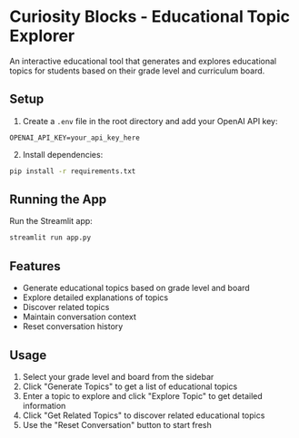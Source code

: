 # Curiosity Blocks - Educational Topic Explorer

An interactive educational tool that generates and explores educational topics for students based on their grade level and curriculum board.

## Setup

1. Create a `.env` file in the root directory and add your OpenAI API key:
```
OPENAI_API_KEY=your_api_key_here
```

2. Install dependencies:
```bash
pip install -r requirements.txt
```

## Running the App

Run the Streamlit app:
```bash
streamlit run app.py
```

## Features

- Generate educational topics based on grade level and board
- Explore detailed explanations of topics
- Discover related topics
- Maintain conversation context
- Reset conversation history

## Usage

1. Select your grade level and board from the sidebar
2. Click "Generate Topics" to get a list of educational topics
3. Enter a topic to explore and click "Explore Topic" to get detailed information
4. Click "Get Related Topics" to discover related educational topics
5. Use the "Reset Conversation" button to start fresh
